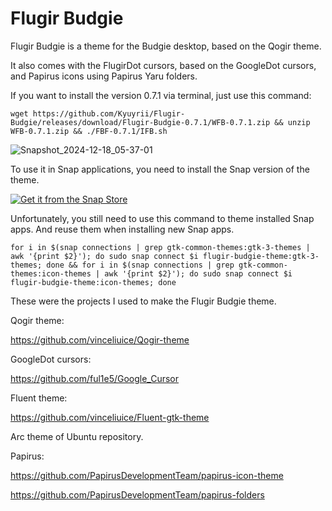 # Flugir Budgie

Flugir Budgie is a theme for the Budgie desktop, based on the Qogir theme.

It also comes with the FlugirDot cursors, based on the GoogleDot cursors, and Papirus icons using Papirus Yaru folders.

If you want to install the version 0.7.1 via terminal, just use this command:

``` wget https://github.com/Kyuyrii/Flugir-Budgie/releases/download/Flugir-Budgie-0.7.1/WFB-0.7.1.zip && unzip WFB-0.7.1.zip && ./FBF-0.7.1/IFB.sh ```

![Snapshot_2024-12-18_05-37-01](https://github.com/user-attachments/assets/b45f5cf0-be63-4afb-8d59-f7eb9be1facf)

To use it in Snap applications, you need to install the Snap version of the theme.

<a href="https://snapcraft.io/flugir-budgie-theme">
  <img alt="Get it from the Snap Store" src="https://snapcraft.io/en/dark/install.svg" />
</a>

Unfortunately, you still need to use this command to theme installed Snap apps.
And reuse them when installing new Snap apps.

``` for i in $(snap connections | grep gtk-common-themes:gtk-3-themes | awk '{print $2}'); do sudo snap connect $i flugir-budgie-theme:gtk-3-themes; done && for i in $(snap connections | grep gtk-common-themes:icon-themes | awk '{print $2}'); do sudo snap connect $i flugir-budgie-theme:icon-themes; done ```

These were the projects I used to make the Flugir Budgie theme.

Qogir theme:

https://github.com/vinceliuice/Qogir-theme

GoogleDot cursors:

https://github.com/ful1e5/Google_Cursor

Fluent theme:

https://github.com/vinceliuice/Fluent-gtk-theme

Arc theme of Ubuntu repository.

Papirus:

https://github.com/PapirusDevelopmentTeam/papirus-icon-theme

https://github.com/PapirusDevelopmentTeam/papirus-folders
